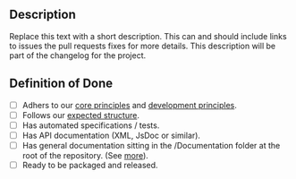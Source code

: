 ## Description

Replace this text with a short description. This can and should include links to issues the pull requests fixes for more details. This description will be part of the changelog for the project.

## Definition of Done

- [ ] Adhers to our [core principles](https://dolittle.io/contributing/guidelines/core_principles/) and [development principles](https://dolittle.io/contributing/guidelines/development_principles/).
- [ ] Follows our [expected structure](https://dolittle.io/contributing/guidelines/repositories/).
- [ ] Has automated specifications / tests.
- [ ] Has API documentation (XML, JsDoc or similar).
- [ ] Has general documentation sitting in the /Documentation folder at the root of the repository. (See [more](https://dolittle.io/contributing/documentation/)).
- [ ] Ready to be packaged and released.
